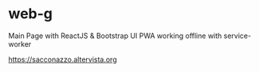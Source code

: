 # web-g
 Main Page with ReactJS & Bootstrap UI
 PWA working offline with service-worker

https://sacconazzo.altervista.org

